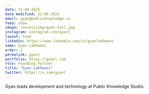 ```yaml
---
date: 11-04-2025
date modified: 22-05-2025
email: gyan@publicknowledge.co
feed: show
image: /assets/img/gyan-tall.jpg
instagram: instagram.com/gyanl
layout: team
linkedin: https://www.linkedin.com/in/gyanlakhwani
name: Gyan Lakhwani
order: 2
permalink: gyanl
portfolio: https://gyanl.com
role: Founding Partner
title: "Gyan Lakhwani"
twitter: https://x.com/gyanl
---
```


Gyan leads development and technology at Public Knowledge Studio.